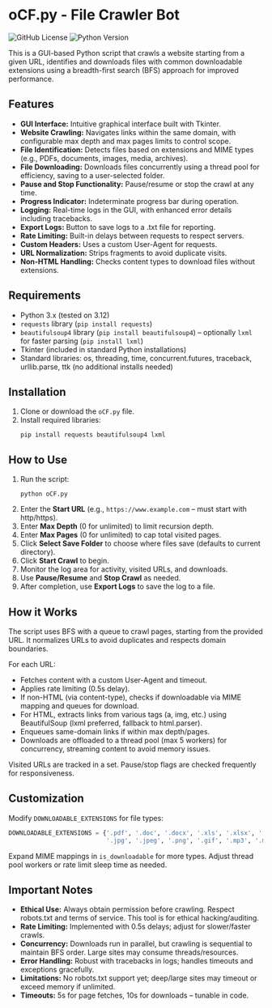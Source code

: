 # oCF.py - File Crawler Bot

![GitHub License](https://img.shields.io/github/license/TheOSuite/oCF)
![Python Version](https://img.shields.io/badge/python-3.13-blue)

This is a GUI-based Python script that crawls a website starting from a given URL, identifies and downloads files with common downloadable extensions using a breadth-first search (BFS) approach for improved performance.

## Features
- **GUI Interface:** Intuitive graphical interface built with Tkinter.
- **Website Crawling:** Navigates links within the same domain, with configurable max depth and max pages limits to control scope.
- **File Identification:** Detects files based on extensions and MIME types (e.g., PDFs, documents, images, media, archives).
- **File Downloading:** Downloads files concurrently using a thread pool for efficiency, saving to a user-selected folder.
- **Pause and Stop Functionality:** Pause/resume or stop the crawl at any time.
- **Progress Indicator:** Indeterminate progress bar during operation.
- **Logging:** Real-time logs in the GUI, with enhanced error details including tracebacks.
- **Export Logs:** Button to save logs to a .txt file for reporting.
- **Rate Limiting:** Built-in delays between requests to respect servers.
- **Custom Headers:** Uses a custom User-Agent for requests.
- **URL Normalization:** Strips fragments to avoid duplicate visits.
- **Non-HTML Handling:** Checks content types to download files without extensions.

## Requirements
- Python 3.x (tested on 3.12)
- `requests` library (`pip install requests`)
- `beautifulsoup4` library (`pip install beautifulsoup4`) – optionally `lxml` for faster parsing (`pip install lxml`)
- Tkinter (included in standard Python installations)
- Standard libraries: os, threading, time, concurrent.futures, traceback, urllib.parse, ttk (no additional installs needed)

## Installation
1. Clone or download the `oCF.py` file.
2. Install required libraries:
   ```
   pip install requests beautifulsoup4 lxml
   ```

## How to Use
1. Run the script:
   ```
   python oCF.py
   ```
2. Enter the **Start URL** (e.g., `https://www.example.com` – must start with http/https).
3. Enter **Max Depth** (0 for unlimited) to limit recursion depth.
4. Enter **Max Pages** (0 for unlimited) to cap total visited pages.
5. Click **Select Save Folder** to choose where files save (defaults to current directory).
6. Click **Start Crawl** to begin.
7. Monitor the log area for activity, visited URLs, and downloads.
8. Use **Pause/Resume** and **Stop Crawl** as needed.
9. After completion, use **Export Logs** to save the log to a file.

## How it Works
The script uses BFS with a queue to crawl pages, starting from the provided URL. It normalizes URLs to avoid duplicates and respects domain boundaries.

For each URL:
- Fetches content with a custom User-Agent and timeout.
- Applies rate limiting (0.5s delay).
- If non-HTML (via content-type), checks if downloadable via MIME mapping and queues for download.
- For HTML, extracts links from various tags (a, img, etc.) using BeautifulSoup (lxml preferred, fallback to html.parser).
- Enqueues same-domain links if within max depth/pages.
- Downloads are offloaded to a thread pool (max 5 workers) for concurrency, streaming content to avoid memory issues.

Visited URLs are tracked in a set. Pause/stop flags are checked frequently for responsiveness.

## Customization
Modify `DOWNLOADABLE_EXTENSIONS` for file types:
```python
DOWNLOADABLE_EXTENSIONS = {'.pdf', '.doc', '.docx', '.xls', '.xlsx', '.ppt', '.pptx',
                           '.jpg', '.jpeg', '.png', '.gif', '.mp3', '.mp4', '.zip', '.rar', '.exe', '.apk'}
```
Expand MIME mappings in `is_downloadable` for more types. Adjust thread pool workers or rate limit sleep time as needed.

## Important Notes
- **Ethical Use:** Always obtain permission before crawling. Respect robots.txt and terms of service. This tool is for ethical hacking/auditing.
- **Rate Limiting:** Implemented with 0.5s delays; adjust for slower/faster crawls.
- **Concurrency:** Downloads run in parallel, but crawling is sequential to maintain BFS order. Large sites may consume threads/resources.
- **Error Handling:** Robust with tracebacks in logs; handles timeouts and exceptions gracefully.
- **Limitations:** No robots.txt support yet; deep/large sites may timeout or exceed memory if unlimited.
- **Timeouts:** 5s for page fetches, 10s for downloads – tunable in code.
